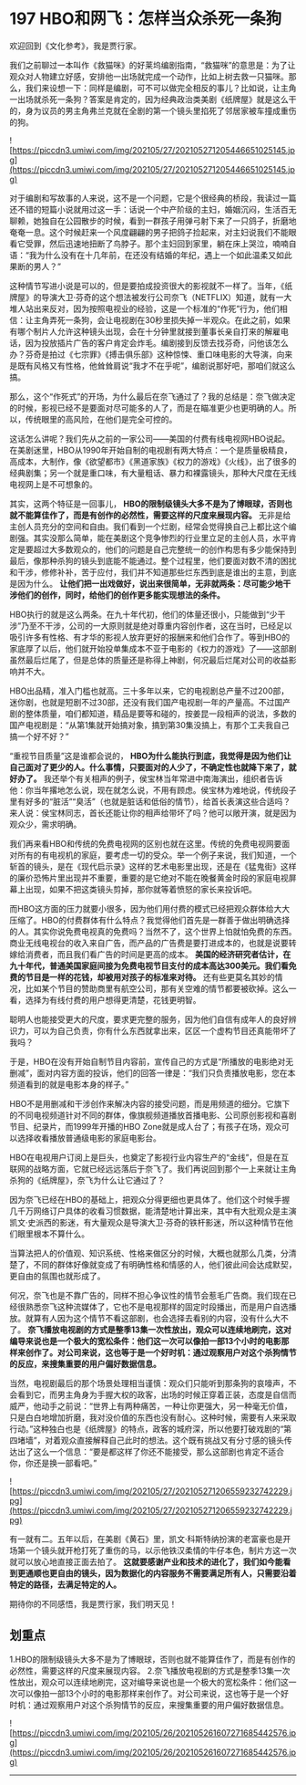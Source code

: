 # 197 HBO和网飞：怎样当众杀死一条狗

欢迎回到《文化参考》，我是贾行家。

我们之前聊过一本叫作《救猫咪》的好莱坞编剧指南，“救猫咪”的意思是：为了让观众对人物建立好感，安排他一出场就完成一个动作，比如上树去救一只猫咪。那么，我们来设想一下：同样是编剧，可不可以做完全相反的事儿？比如说，让主角一出场就杀死一条狗？答案是肯定的，因为经典政治类美剧《纸牌屋》就是这么干的，身为议员的男主角弗兰克就在全剧的第一个镜头里掐死了邻居家被车撞成重伤的狗。

![https://piccdn3.umiwi.com/img/202105/27/202105271205446651025145.jpg](https://piccdn3.umiwi.com/img/202105/27/202105271205446651025145.jpg)

对于编剧和写故事的人来说，这不是一个问题，它是个很经典的桥段，我读过一篇还不错的短篇小说就用过这一手：话说一个中产阶级的主妇，婚姻沉闷，生活百无聊赖，她独自在公园散步的时候，看到一群孩子用弹弓射下来了一只鸽子，折磨地奄奄一息。这个时候赶来一个风度翩翩的男子把鸽子捡起来，对主妇说我们不能眼看它受罪，然后迅速地扭断了鸟脖子。那个主妇回到家里，躺在床上哭泣，喃喃自语：“我为什么没有在十几年前，在还没有结婚的年纪，遇上一个如此温柔又如此果断的男人？”

这种情节写进小说是可以的，但是要拍成投资很大的影视就不一样了。当年，《纸牌屋》的导演大卫·芬奇的这个想法被发行公司奈飞（NETFLIX）知道，就有一大堆人站出来反对，因为按照电视业的经验，这是一个标准的“作死”行为，他们相信：让主角弄死一条狗，会让电视剧在30秒里损失掉一半观众。在此之前，如果有哪个制片人允许这种镜头出现，会在十分钟里就接到董事长亲自打来的解雇电话，因为投放插片广告的客户肯定会炸毛。编剧接到反馈去找芬奇，问他该怎么办？芬奇是拍过《七宗罪》《搏击俱乐部》这种惊悚、重口味电影的大导演，向来是既有风格又有性格，他耸耸肩说“我才不在乎呢”，编剧说那好吧，那咱们就这么搞。

那么，这个“作死式”的开场，为什么最后在奈飞通过了？我的总结是：奈飞做决定的时候，影视已经不是要面对尽可能多的人了，而是在瞄准更少也更明确的人。所以，传统眼里的高风险，在他们是完全可控的。

这话怎么讲呢？我们先从之前的一家公司——美国的付费有线电视网HBO说起。在美剧迷里，HBO从1990年开始自制的电视剧有两大特点：一个是质量极精良，高成本，大制作，像《欲望都市》《黑道家族》《权力的游戏》《火线》，出了很多的经典剧集；另一个就是重口味，有大量粗话、暴力和裸露镜头，那种大尺度在无线电视网上是不可想象的。

其实，这两个特征是一回事儿， **HBO的限制级镜头大多不是为了博眼球，否则也就不能算佳作了，而是有创作的必然性，需要这样的尺度来展现内容。** 无非是给主创人员充分的空间和自由。我们看到一个烂剧，经常会觉得换自己上都比这个编剧强。其实没那么简单，能在美剧这个竞争惨烈的行业里立足的主创人员，水平肯定是要超过大多数观众的，他们的问题是自己完整统一的创作构思有多少能保持到最后，像那种杀狗的镜头到底能不能通过。整个过程里，他们要面对数不清的困扰和干涉，修修补补，苦于应付，我们并不知道那些烂东西到底是谁出的主意，到底是因为什么。 **让他们把一出戏做好，说出来很简单，无非就两条：尽可能少地干涉他们的创作，同时，给他们的创作更多能实现想法的条件。**

HBO执行的就是这么两条。在九十年代初，他们的体量还很小，只能做到“少干涉”乃至不干涉，公司的一大原则就是绝对尊重内容创作者，这在当时，已经足以吸引许多有性格、有才华的影视人放弃更好的报酬来和他们合作了。等到HBO的家底厚了以后，他们就开始投单集成本不亚于电影的《权力的游戏》了——这部剧虽然最后烂尾了，但是总体的质量还是称得上神剧，何况最后烂尾对公司的收益影响并不大。

HBO出品精，准入门槛也就高。三十多年以来，它的电视剧总产量不过200部，迷你剧，也就是短剧不过30部，还没有我们国产电视剧一年的产量高。不过国产剧的整体质量，咱们都知道，精品是要等和碰的，按姜昆一段相声的说法，多数的国产电视剧是：“从第1集就开始搞对象，搞到第30集没搞上，有那个工夫我自己搞一个好不好？”

“重视节目质量”这是谁都会说的， **HBO为什么能执行到底，我觉得是因为他们让自己面对了更少的人。什么事情，只要面对的人少了，不确定性也就降下来了，就好办了。** 我还举个有关相声的例子，侯宝林当年常进中南海演出，组织者告诉他：你当年撂地怎么说，现在就怎么说，不用有顾虑。侯宝林为难地说，传统段子里有好多的“脏活”“臭活”（也就是脏话和低俗的情节），给首长表演这些合适吗？来人说：侯宝林同志，首长还能让你的相声给带坏了吗？他可以敞开演，就是因为观众少，需求明确。

我们再来看HBO和传统的免费电视网的区别也就在这里。传统的免费电视网要面对所有的有电视机的家庭，要考虑一切的受众。举一个例子来说，我们知道，一个斩首的镜头，是在《现代启示录》这样的艺术电影里出现，还是在《猛鬼街》这样的廉价恐怖片里出现并不重要，重要的是它绝对不能在晚餐黄金时段的家庭电视屏幕上出现，如果不把这类镜头剪掉，那你就等着愤怒的家长来投诉吧。

而HBO这方面的压力就要小很多，因为他们用付费的模式已经把观众群体给大大压缩了。HBO的付费群体有什么特点？我觉得他们首先是一群善于做出明确选择的人。其实你说免费电视真的免费吗？当然不了，这个世界上怕就怕免费的东西。商业无线电视台的收入来自广告，而产品的广告费是要打进成本的，也就是说要转嫁给消费者，而且我们看广告的时间是更高的成本。 **美国的经济研究者估计，在九十年代，普通美国家庭间接为免费电视节目支付的成本高达300美元。我们看免费的节目是一样的花钱，却被用对孩子的标准来对待。** 还有些更莫名其妙的情况，比如某个节目的赞助商里有航空公司，那有关空难的情节都要被砍掉。这么一看，选择为有线付费的用户想得更清楚，花钱更明智。

聪明人也能接受更大的尺度，要求更完整的服务，因为他们自信有成年人的良好辨识力，可以为自己负责，你有什么东西就拿出来，区区一个虚构节目还真能带坏了我吗？

于是，HBO在没有开始自制节目内容前，宣传自己的方式是“所播放的电影绝对无删减”，面对内容方面的投诉，他们的回答一律是：“我们只负责播放电影，您在本频道看到的就是电影本身的样子。”

HBO不是用删减和干涉创作来解决内容的接受问题，而是用频道的细分。它旗下的不同电视频道针对不同的群体，像旗舰频道播放首播电影、公司原创影视和喜剧节目、纪录片，而1999年开播的HBO Zone就是成人台了；有孩子在场，观众可以选择收看播放普通级电影的家庭电影台。

HBO在电视用户订阅上是巨头，也奠定了影视行业内容生产的“金线”，但是在互联网的战略方面，它就已经远远落后于奈飞了。我们再说回到那个一上来就让主角杀狗的《纸牌屋》，奈飞为什么让它通过了？

因为奈飞已经在HBO的基础上，把观众分得更细也更具体了。他们这个时候手握几千万网络订户具体的收看习惯数据，能清楚地计算出来，其中有大批观众是主演凯文·史派西的影迷，有大量观众是导演大卫·芬奇的铁杆影迷，所以这种情节在他们眼里根本不算什么。

当算法把人的价值观、知识系统、性格来做区分的时候，大概也就那么几类，分清楚了，不同的群体好像就变成了有明确性格和情感的人，他们彼此间会达成默契，更自由的氛围也就形成了。

何况，奈飞也是不靠广告的，同样不担心争议性的情节会惹毛广告商。我们现在已经很熟悉奈飞这种流媒体了，它也不是电视那样的固定时段播出，而是用户自选播放。就算有人因为这个情节不看这部剧，也会选择去看别的内容，没有什么大不了。 **奈飞播放电视剧的方式是整季13集一次性放出，观众可以连续地刷完，这对编导来说也是一个极大的宽松条件：他们这一次可以像拍一部13个小时的电影那样来创作了。对公司来说，这也等于是一个好时机：通过观察用户对这个杀狗情节的反应，来搜集重要的用户偏好数据信息。**

当然，电视剧最后的那个场景处理相当谨慎：观众们只能听到那条狗的哀嚎声，不会看到它，而男主角身为手握大权的政客，出场的时候正穿着正装，态度是自信而威严，他动手之前说：“世界上有两种痛苦，一种让你更强大，另一种毫无价值，只是白白地增加折磨，我对没价值的东西也没有耐心。这种时候，需要有人来采取行动。”这种独白也是《纸牌屋》的特点，政客的城府深，所以他要打破戏剧的“第四堵墙”，对着观众直接解释自己此时的想法。这个既有挑战又有分寸感的镜头传达出了这么一个信息：“要是都这样了你还不能接受，那么这部剧也肯定不适合你，你还是换一部看吧。”

![https://piccdn3.umiwi.com/img/202105/27/202105271206559232742229.jpg](https://piccdn3.umiwi.com/img/202105/27/202105271206559232742229.jpg)

有一就有二。五年以后，在美剧《黄石》里，凯文·科斯特纳扮演的老富豪也是开场第一个镜头就开枪打死了重伤的马，以示他铁汉柔情的牛仔本色，制片方这一次就可以放心地直接正面去拍了。 **这就要感谢产业和技术的进化了，我们如今能看到更通顺也更自由的镜头，因为数据化的内容服务不需要满足所有人，只需要沿着特定的路径，去满足特定的人。**

期待你的不同感悟，我是贾行家，我们明天见！

## 划重点

1.HBO的限制级镜头大多不是为了博眼球，否则也就不能算佳作了，而是有创作的必然性，需要这样的尺度来展现内容。
2.奈飞播放电视剧的方式是整季13集一次性放出，观众可以连续地刷完，这对编导来说也是一个极大的宽松条件：他们这一次可以像拍一部13个小时的电影那样来创作了。对公司来说，这也等于是一个好时机：通过观察用户对这个杀狗情节的反应，来搜集重要的用户偏好数据信息。

![https://piccdn3.umiwi.com/img/202105/26/202105261607271685442576.jpg](https://piccdn3.umiwi.com/img/202105/26/202105261607271685442576.jpg)

---
